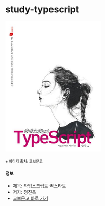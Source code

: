 # study-typescript

<img src="thumbnail.jpg" width="300"/>

<sub>※ 이미지 출처: 교보문고</sub>

#### 정보

- 제목: 타입스크립트 퀵스타트
- 저자: 정진욱
- [교보문고 바로 가기](https://product.kyobobook.co.kr/detail/S000001891075)
